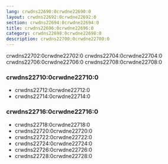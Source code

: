 ```yaml
---
lang: crwdns22690:0crwdne22690:0
layout: crwdns22692:0crwdne22692:0
section: crwdns22694:0crwdne22694:0
title: crwdns22696:0crwdne22696:0
category: crwdns22698:0crwdne22698:0
description: crwdns22700:0crwdne22700:0
---
```


crwdns22702:0crwdne22702:0 crwdns22704:0crwdne22704:0 crwdns22706:0crwdne22706:0 crwdns22708:0crwdne22708:0

### crwdns22710:0crwdne22710:0
- crwdns22712:0crwdne22712:0
- crwdns22714:0crwdne22714:0

### crwdns22716:0crwdne22716:0
- crwdns22718:0crwdne22718:0
- crwdns22720:0crwdne22720:0
- crwdns22722:0crwdne22722:0
- crwdns22724:0crwdne22724:0
- crwdns22726:0crwdne22726:0
- crwdns22728:0crwdne22728:0
